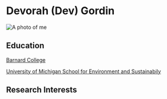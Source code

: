 # Devorah (Dev) Gordin 

![A photo of me](https://bleshlab.com/wp-content/uploads/2019/10/dev.jpg)

## Education

[Barnard College](https://barnard.edu)

[University of Michigan School for Environment and Sustainabily](https://seas.umich.edu)

## Research Interests